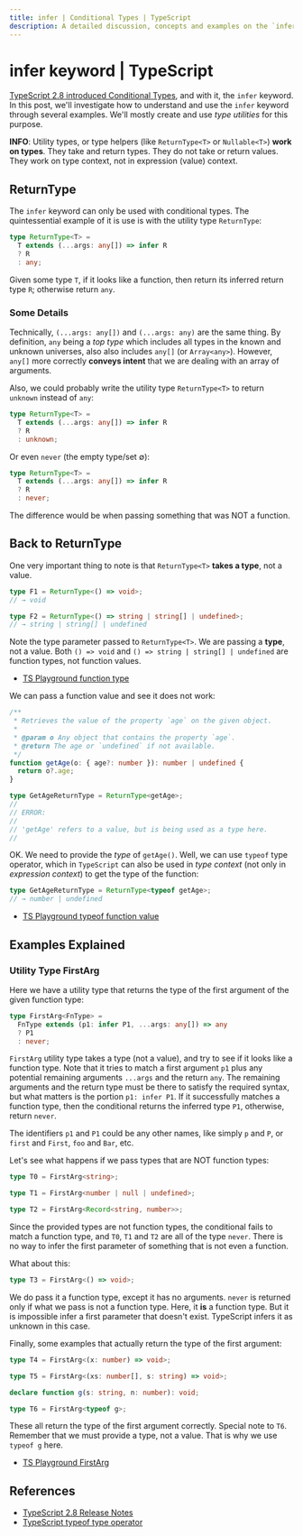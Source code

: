 ```yaml
---
title: infer | Conditional Types | TypeScript
description: A detailed discussion, concepts and examples on the `infer' keyword with conditional types.
---
```


# infer keyword | TypeScript

[TypeScript 2.8 introduced Conditional Types](https://www.typescriptlang.org/docs/handbook/release-notes/typescript-2-8.html), and with it, the `infer` keyword. In this post, we'll investigate how to understand and use the `infer` keyword through several examples. We'll mostly create and use *type utilities* for this purpose.

**INFO**: Utility types, or type helpers (like `ReturnType<T>` or `Nullable<T>`) **work on types**. They take and return types. They do not take or return values. They work on type context, not in expression (value) context.

## ReturnType

The `infer` keyword can only be used with conditional types. The quintessential example of it  is use is with the utility type `ReturnType`:

```typescript
type ReturnType<T> =
  T extends (...args: any[]) => infer R
  ? R
  : any;
```

Given some type `T`, if it looks like a function, then return its inferred return type `R`; otherwise return `any`.

### Some Details

Technically, `(...args: any[])` and `(...args: any)` are the same thing. By definition, `any` being a *top type* which includes all types in the known and unknown universes, also also includes `any[]` (or `Array<any>`). However, `any[]` more correctly **conveys intent** that we are dealing with an array of arguments.

Also, we could probably write the utility type `ReturnType<T>` to return `unknown` instead of `any`:

```typescript
type ReturnType<T> =
  T extends (...args: any[]) => infer R
  ? R
  : unknown;
```

Or even `never` (the empty type/set ∅):

```typescript
type ReturnType<T> =
  T extends (...args: any[]) => infer R
  ? R
  : never;
```

The difference would be when passing something that was NOT a function.

## Back to ReturnType

One very important thing to note is that `ReturnType<T>` **takes a type**, not a value.

```typescript
type F1 = ReturnType<() => void>;
// → void

type F2 = ReturnType<() => string | string[] | undefined>;
// → string | string[] | undefined
```

Note the type parameter passed to `ReturnType<T>`. We are passing a **type**, not a value. Both `() => void` and `() => string | string[] | undefined` are function types, not function values.

- [TS Playground function type](https://www.typescriptlang.org/play?#code/PTBQIAkIgIIQQVwC4AsD2AnAXBAYgU3QDsBDQgE1QgCFiBnW1cYaCZRRAB1sxADMCS5VACM6DAHRk8AN2ABjVIUTE5iMJBhtO3PgNIVR9VOIDmAS0QAbYsPFnUwKdLQB3RA6YstXHsBf-JGVd3QNkmUFBEAE8OPAgAJTxEAB4AFQA+CABeUAgIVIg8AA9EPHJaCAAKcRridBNuCFIogG0AXQBKbMyzQn50BNyIAH5BvOx4QgBrQlQXQgBuCOjY3ABGbISk5MqurMzpVDMydKXIPIA9YeWYuJwAJk3ElN3uiFpEdF6TCAAfd8+33afwgkykvF6eBOZ2Yl2uQA)

We can pass a function value and see it does not work:

```typescript
/**
 * Retrieves the value of the property `age` on the given object.
 *
 * @param o Any object that contains the property `age`.
 * @return The age or `undefined` if not available.
 */
function getAge(o: { age?: number }): number | undefined {
  return o?.age;
}

type GetAgeReturnType = ReturnType<getAge>;
//
// ERROR:
//
// 'getAge' refers to a value, but is being used as a type here.
//
```

OK. We need to provide the *type* of  `getAge()`. Well, we can use `typeof` type operator, which in `TypeScript` can also be used in *type context* (not only in *expression context*) to get the type of the function:

```typescript
type GetAgeReturnType = ReturnType<typeof getAge>;
// → number | undefined
```

- [TS Playground typeof function value](https://www.typescriptlang.org/play?#code/PTBQIAkIgIIQQVwC4AsD2AnAXBAYgU3QDsBDQgE1QgCFiBnW1cYaCZRRAB1sxADMCS5VACM6DAHRk8AN2ABjVIUTE5iMJBhtO3PgNIVR9VOIDmAS0QAbYsPFnUwKdLQB3RA6YstXHsBf-JGVd3QNkmUFBEAE8OPAgAJTxEAB4AFQA+CABeUAgIVIg8AA9EPHJaCAAKcRridBNuCFIogG0AXQBKbMyzQn50BNyIAH5BvOx4QgBrQlQXQgBuCOAAKhXclYSk9DMZPAqUOOliS3g41F4IQ4gOdFRY9GiIAANiEzxniEUr5DjzaTKX2EACs8KpxBsIJCAAIcOrEAC2XzghCiQNBqh+xEQEAUSmIvQOvxudweT1e72eEIgm2h6CS8CI+WJb3OA2ekykvF6eDInzMl1mOOIxzM1mEljw1JWYF4k1U9kIEHeiFg70qqGwAG8mu9hthCPAEcICBAAL4dA1Gk0DAA+EE5eG5hF5EC1Q3piEZStQw3ErKWZoi0ViEAA4kk1XhEl6iKkYnEslsUiG8BdlZH3uklpA8gA9YagIA)

## Examples Explained

### Utility Type FirstArg

Here we have a utility type that returns the type of the first argument of the given function type:

```typescript
type FirstArg<FnType> =
  FnType extends (p1: infer P1, ...args: any[]) => any
  ? P1
  : never;
```

`FirstArg` utility type takes a type (not a value), and try to see if it looks like a function type. Note that it tries to match a first argument `p1` plus any potential remaining arguments `...args` and the return `any`. The remaining arguments and the return type must be there to satisfy the required syntax, but what matters is the portion `p1: infer P1`. If it successfully matches a function type, then the conditional returns the inferred type `P1`, otherwise, return `never`.

The identifiers `p1` and `P1` could be any other names, like simply `p` and `P`, or `first` and `First`, `foo` and `Bar`, etc.

Let's see what happens if we pass types that are NOT function types:

```typescript
type T0 = FirstArg<string>;

type T1 = FirstArg<number | null | undefined>;

type T2 = FirstArg<Record<string, number>>;
```

Since the provided types are not function types, the conditional fails to match a function type, and `T0`, `T1` and `T2` are all of the type `never`. There is no way to infer the first parameter of something that is not even a function.

What about this:

```typescript
type T3 = FirstArg<() => void>;
```

We do pass it a function type, except it has no arguments. `never` is returned only if what we pass is not a function type. Here, it **is** a function type. But it is impossible infer a first parameter that doesn't exist. TypeScript infers it as unknown in this case.

Finally, some examples that actually return the type of the first argument:

```typescript
type T4 = FirstArg<(x: number) => void>;

type T5 = FirstArg<(xs: number[], s: string) => void>;

declare function g(s: string, n: number): void;

type T6 = FirstArg<typeof g>;
```

These all return the type of the first argument correctly. Special note to `T6`. Remember that we must provide a type, not a value. That is why we use `typeof g` here.

- [TS Playground FirstArg](https://www.typescriptlang.org/play?#code/PTBQIAkIgIIQQVwC4AsD2AnAXBAYgU3QDsBDQgE1QgCFiBnW1cYaCZRRAB1sxADMCS5VACM6DAHRk8AN2ABjVIUTE5iMJBhtO3PgNIVR9VOIDmAS0QAbYsPFnUwKdLQB3RA6YstXHsBf-JGVd3QNkmUFBEAE8OPFwzdFpEWHQTAB4cQgAVGLwAPggAXlAIXGzciDwAD0Q8cloIAAoOAEZsM0J+dAgABRaAGghxYeJU7ghSKIBtAF0ASiKCyZKIAH5elpXsQhkCAG4I6NiILIAGIvjE5NS0pPQOkzyDyIqsloucBKSU9MJ4AFthAQIAAfCB-SyWUEQeDkPC8Dp4MhPQ6vABMHy+13SACU8Ap0GRboh7oQTIM-oCCHkUajjlkAMyYq4-NKNBaFArSVBmZHPI5xLIAFmZ3xujSq2wBQPQHK5PL5dMFAFZRdi2VVxpSZbNBuM7g85RBubzaVI5NZ0HFeLDVPZCBATI19SSHhSpVTZdgTWR+a8AGxq1kC1C8R0ooA)

## References

- [TypeScript 2.8 Release Notes](https://www.typescriptlang.org/docs/handbook/release-notes/typescript-2-8.html)
- [TypeScript typeof type operator](https://www.typescriptlang.org/docs/handbook/2/typeof-types.html)
